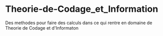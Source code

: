 # Theorie-de-Codage_et_Information
Des methodes pour faire des calculs dans ce qui rentre en domaine de Theorie de Codage et d'Informaton
